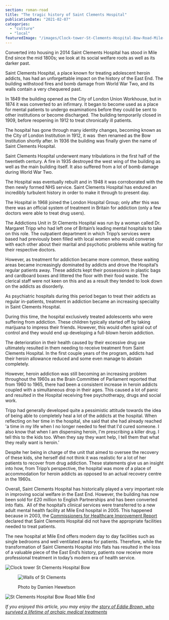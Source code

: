 ```yaml
---
section: roman-road
title: "The tragic history of Saint Clements Hospital"
publicationDate: "2021-02-07"
categories: 
  - "culture"
  - "local"
featuredImage: "/images/Clock-tower-St-Clements-Hospital-Bow-Road-Mile-End-credit-Damien-Hewettson.jpg"
---
```


Converted into housing in 2014 Saint Clements Hospital has stood in Mile End since the mid 1800s; we look at its social welfare roots as well as its darker past.

Saint Clements Hospital, a place known for treating adolescent heroin addicts, has had an unforgettable impact on the history of the East End. The building withstood fires and bomb damage from World War Two, and its walls contain a very chequered past.

In 1849 the building opened as the City of London Union Workhouse, but in 1874 it was converted to an infirmary. It began to become used as a place for mental patients to undergo examinations before they could be sent to other institutions or become discharged. The building temporarily closed in 1909, before reopening in 1912 to treat chronically ill patients. 

The hospital has gone through many identity changes, becoming known as the City of London Institution in 1912, it was  then renamed as the Bow Institution shortly after. In 1936 the building was finally given the name of Saint Clements Hospital.

Saint Clements Hospital underwent many tribulations in the first half of the twentieth century. A fire in 1935 destroyed the west wing of the building as well as the main building itself. It also suffered from a lot of bomb damage during World War Two. 

The Hospital was eventually rebuilt and in 1948 it was corroborated with the then newly formed NHS service. Saint Clements Hospital has endured an incredibly turbulent history in order to make it through to present day.

The Hospital in 1968 joined the London Hospital Group; only after this was there was an official system of treatment in Britain for addiction (only a few doctors were able to treat drug users).

The Addictions Unit in St Clements Hospital was run by a woman called Dr. Margaret Tripp who had left one of Britain’s leading mental hospitals to take on this role. The outpatient department in which Tripp’s services were based had previously been filled with local women who would converse with each other about their marital and psychotic problems while waiting for their respective doctors.

However, as treatment for addiction became more common, these waiting areas became increasingly dominated by addicts and drove the Hospital’s regular patients away. These addicts kept their possessions in plastic bags and cardboard boxes and littered the floor with their food waste. The clerical staff were not keen on this and as a result they tended to look down on the addicts as disorderly.

As psychiatric hospitals during this period began to treat their addicts as regular in-patients, treatment in addiction became an increasing speciality in Saint Clements Hospital.

During this time, the hospital exclusively treated adolescents who were suffering from addiction. These children typically started off by taking marijuana to impress their friends. However, this would often spiral out of control and they would end up developing a full-blown heroin addiction.

The deterioration in their health caused by their excessive drug use ultimately resulted in them needing to receive treatment from Saint Clements Hospital. In the first couple years of the program, addicts had their heroin allowance reduced and some even manage to abstain completely.

However, heroin addiction was still becoming an increasing problem throughout the 1960s as the Brain Committee of Parliament reported that from 1960 to 1965, there had been a consistent increase in heroin addicts coupled with a simultaneous drop in their ages. This caused a lot of panic and resulted in the Hospital receiving free psychotherapy, drugs and social work.

Tripp had generally developed quite a pessimistic attitude towards the idea of being able to completely heal a lot of the addicts at the hospital. When reflecting on her time in the hospital, she said that she had already reached 'a time in my life when I no longer needed to feel that I'd cured someone. I also know that when I am dispensing heroin, I'm prescribing a killer drug. I tell this to the kids too. When they say they want help, I tell them that what they really want is heroin.’ 

Despite her being in charge of the unit that aimed to oversee the recovery of these kids, she herself did not think it was realistic for a lot of her patients to recover from drug addiction. These statements give us an insight into how, from Tripp’s perspective, the hospital was more of a place of accommodation for heroin addicts as opposed to an actual recovery centre in the 1960s. 

Overall, Saint Clements Hospital has historically played a very important role in improving social welfare in the East End. However, the building has now been sold for £20 million to English Partnerships and has been converted into flats.  All of the hospital’s clinical services were transferred to a new adult mental health facility at Mile End hospital in 2005. This happened because in 2003, the [Commissioners for Healthcare Improvement Report](https://democracy.towerhamlets.gov.uk/Data/Cabinet/20050511/Minutes/$St%20Clements%20Hosp%20Plan%20Brief%20Appx%203_CAB_110505_AT.doc.pdf) declared that Saint Clements Hospital did not have the appropriate facilities needed to treat patients.

The new hospital at Mile End offers modern day to day facilities such as single bedrooms and well ventilated areas for patients. Therefore, while the transformation of Saint Clements Hospital into flats has resulted in the loss of a valuable piece of the East End’s history, patients now receive more professional treatment in today’s modern era of health service. 

![Clock tower St Clements Hospital Bow](/images/Clock-tower-St-Clements-Hospital-Bow-Road-Mile-End-credit-Damien-Hewettson-1024x682.jpg)

<figure>

![Walls of St Clements](/images/Wing-St-Clements-Hospital-Bow-Road-Mile-End-1024x682.jpg)

<figcaption>

Photo by Damien Hewetson

</figcaption>

</figure>

![St Clements Hospital Bow Road Mile End](/images/St-Clements-Hospital-Bow-Road-Mile-End-entrance-1024x683.jpg)

_If you enjoyed this article, you may enjoy the [story of Eddie Brown, who survived a lifetime of archaic medical treatments](https://romanroadlondon.com/mental-health-eddie-brown-st-clements-shock-therapy-archaic-medical-treatments/)_
